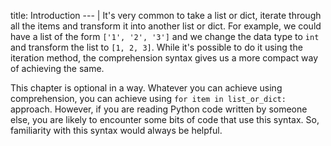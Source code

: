 title: Introduction
--- |
  It's very common to take a list or dict, iterate through all the items and transform it into another list or dict. For example, we could have a list of the form `['1', '2', '3']` and we change the data type to `int` and transform the list to `[1, 2, 3]`. While it's possible to do it using the iteration method, the comprehension syntax gives us a more compact way of achieving the same.

  This chapter is optional in a way. Whatever you can achieve using comprehension, you can achieve using `for item in list_or_dict:` approach. However, if you are reading Python code written by someone else, you are likely to encounter some bits of code that use this syntax. So, familiarity with this syntax would always be helpful.
